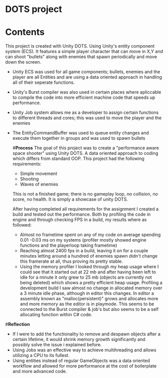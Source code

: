 # DOTS project
 
# **Contents**
This project is created with Unity DOTS. Using Unity's entity component system (ECS). It features a simple player character that can move in X,Y and can shoot "bullets" along with enemies that spawn periodically and move down the screen.

- Unity ECS was used for all game components; bullets, enemies and the player are all Entities and are using a data oriented approach in handling all of their seperate functions.
- Unity's Burst compiler was also used in certain places where apliccable to compile the code into more efficient machine code that speeds up performance.
- Unity Job system allows me as a developer to assign certain functions to different threads and cores; this was used to move the player and the enemies
- The EntityCommandBuffer was used to queue entity changes and execute them together in groups and was used to spawn bullets

  #**Process**
  The goal of this project was to create a "performance aware space shooter" using Unity DOTS. A data oriented approach to coding which differs from standard OOP. This project had the following requirements:
  - Simple movement
  - Shooting
  - Waves of enemies

  This is not a finished game; there is no gameplay loop, no collision, no score, no health. It is simply a showcase of unity DOTS.

  After having completed all requirements for the assignment I created a build and tested out the performance. Both by profiling the code in engine and through checking FPS in a build, my results where as followed:
  - Almost no frametime spent on any of my code on average spending 0.01 -0.03 ms on my systems (profiler mostly showed engine functions and the playerloop taking frametime)
  - Reaching almost 2400 fps in a build, leaving it on for a couple minutes letting around a hundred of enemies spawn didn't change this framerate at all, thus proving its pretty stable.
  - Using the memory profiler I looked through my heap usage where I could see that it started out at 22 mb and after having been left to idle for a minute it only grew to 25 mb (objects are currently not being deleted) which shows a pretty efficient heap usage. Profiling 
    a development build I saw almost no change in allocated memory over a 3 minute idle phase, although in editor this changes. In editor a assembly known as "malloc(persistent)" grows and allocates more and more memory as the editor is in playmode. This seems to be 
    connected to the Burst compiler & job's but also seems to be a self allocating function within C# code.

 #**Reflection**
 - If I were to add the functionality to remove and despawn objects after a certain lifetime, it would shrink memory growth significantly and possibly solve the issue i explained before.
 - Using Jobs was an effective way to achieve multihreading and allows utilizing a CPU to its fullest.
 - Using entities instead of regular GameObjects was a data oriented workflow and allowed for more performance at the cost of boilerplate and more advanced code.

 
